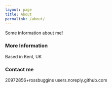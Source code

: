 ```yaml
---
layout: page
title: About
permalink: /about/
---
```


Some information about me!

### More Information

Based in Kent, UK

### Contact me

 20972856+rossbuggins
 users.noreply.github.com 
